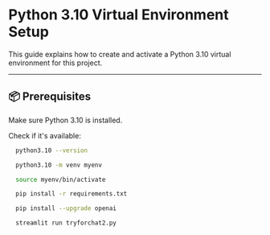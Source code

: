 # Python 3.10 Virtual Environment Setup

This guide explains how to create and activate a Python 3.10 virtual environment for this project.

---

## 📦 Prerequisites

Make sure Python 3.10 is installed.

Check if it's available:

```bash
  python3.10 --version

  python3.10 -m venv myenv

  source myenv/bin/activate

  pip install -r requirements.txt

  pip install --upgrade openai

  streamlit run tryforchat2.py
